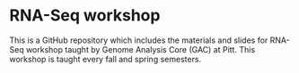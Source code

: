 # RNA-Seq workshop
This is a GitHub repository which includes the materials and slides for RNA-Seq workshop taught by Genome Analysis Core (GAC) at Pitt. This workshop is taught every fall and spring semesters.
